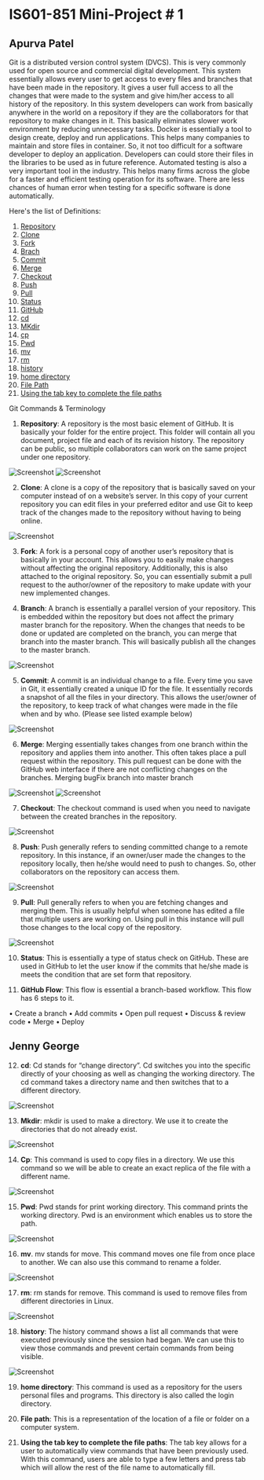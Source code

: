 <h1> IS601-851
Mini-Project # 1 </h1>

<h2> Apurva Patel </h2>

Git is a distributed version control system (DVCS). This is very commonly used for open source and commercial digital development. This system essentially allows every user to get access to every files and branches that have been made in the repository. It gives a user full access to all the changes that were made to the system and give him/her access to all history of the repository. In this system developers can work from basically anywhere in the world on a repository if they are the collaborators for that repository to make changes in it. This basically eliminates slower work environment by reducing unnecessary tasks. Docker is essentially a tool to design create, deploy and run applications. This helps many companies to maintain and store files in container. So, it not too difficult for a software developer to deploy an application. Developers can could store their files in the libraries to be used as in future reference. 
Automated testing is also a very important tool in the industry. This helps many firms across the globe for a faster and efficient testing operation for its software. There are less chances of human error when testing for a specific software is done automatically. 

Here's the list of Definitions:
1. [Repository](#definition1)
2. [Clone](#definition2)
3. [Fork](#definition3)
4. [Brach](#definition4)
5. [Commit](#definition5)
6. [Merge](#definition6)
7. [Checkout](#definition7)
8. [Push](#definition8)
9. [Pull](#definition9)
10. [Status](#definition10)
11. [GitHub](#definition11)
12. [cd](#definition12)
13. [MKdir](#definition13)
14. [cp](#definition14)
15. [Pwd](#definition15)
16. [mv](#definition16)
17. [rm](#definition17)
18. [history](#definition18)
19. [home directory](#definition19)
20. [File Path](#definition20)
21. [Using the tab key to complete the file paths](#definition21)

Git Commands & Terminology
1. <a name="definition1"></a>**Repository**: A repository is the most basic element of GitHub. It is basically your folder for the entire project. This folder will contain all you document, project file and each of its revision history. The repository can be public, so multiple collaborators can work on the same project under one repository.

![Screenshot](repository1.png)
![Screenshot](repository2.png)

2. <a name="definition2"></a>**Clone**:  A clone is a copy of the repository that is basically saved on your computer instead of on a website’s server. In this copy of your current repository you can edit files in your preferred editor and use Git to keep track of the changes made to the repository without having to being online.

![Screenshot](clone1.png)

3. <a name="definition3"></a>**Fork**: A fork is a personal copy of another user’s repository that is basically in your account. This allows you to easily make changes without affecting the original repository. Additionally, this is also attached to the original repository. So, you can essentially submit a pull request to the author/owner of the repository to make update with your new implemented changes.

4. <a name="definition4"></a>**Branch**: A branch is essentially a parallel version of your repository. This is embedded within the repository but does not affect the primary master branch for the repository. When the changes that needs to be done or updated are completed on the branch, you can merge that branch into the master branch. This will basically publish all the changes to the master branch.

![Screenshot](branch1.png)

5. <a name="definition5"></a>**Commit**: A commit is an individual change to a file. Every time you save in Git, it essentially created a unique ID for the file. It essentially records a snapshot of all the files in your directory. This allows the user/owner of the repository, to keep track of what changes were made in the file when and by who.  (Please see listed example below)

![Screenshot](commit1.png)

6. <a name="definition6"></a>**Merge**: Merging essentially takes changes from one branch within the repository and applies them into another. This often takes place a pull request within the repository. This pull request can be done with the GitHub web interface if there are not conflicting changes on the branches. 
Merging bugFix branch into master branch

![Screenshot](merge1.png)
![Screenshot](merge2.png)

7. <a name="definition7"></a>**Checkout**: The checkout command is used when you need to navigate between the created branches in the repository.

![Screenshot](checkout1.png)

8. <a name="definition8"></a>**Push**: Push generally refers to sending committed change to a remote repository. In this instance, if an owner/user made the changes to the repository locally, then he/she would need to push to changes. So, other collaborators on the repository can access them.

![Screenshot](push1.png)

9. <a name="definition9"></a>**Pull**: Pull generally refers to when you are fetching changes and merging them. This is usually helpful when someone has edited a file that multiple users are working on. Using pull in this instance will pull those changes to the local copy of the repository.  

![Screenshot](pull1.png)

10. <a name="definition10"></a>**Status**: This is essentially a type of status check on GitHub. These are used in GitHub to let the user know if the commits that he/she made is meets the condition that are set form that repository.  

11. <a name="definition11"></a>**GitHub Flow**: This flow is essential a branch-based workflow. This flow has 6 steps to it. 

•	Create a branch
•	Add commits
•	Open pull request
•	Discuss & review code
•	Merge
•	Deploy

<h2> Jenny George </h2> 

12. <a name="definition12"></a>**cd**:  Cd stands for “change directory”.  Cd switches you into the specific directly of your choosing as well as changing the working directory.  The cd command takes a directory name and then switches that to a different directory.  

![Screenshot](cd1.png)

13. <a name="definition13"></a>**Mkdir**:  mkdir is used to make a directory. We use it to create the directories that do not already exist.

![Screenshot](mkdir1.png)

14. <a name="definition14"></a>**Cp**:  This command is used to copy files in a directory. We use this command so we will be able to create an exact replica of the file with a different name. 

![Screenshot](cp1.png)

15. <a name="definition15"></a>**Pwd**:  Pwd stands for print working directory. This command prints the working directory. Pwd is an environment which enables us to store the path. 

![Screenshot](pwd1.png)

16. <a name="definition16"></a>**mv**. mv stands for move. This command moves one file from once place to another. We can also use this command to rename a folder.

![Screenshot](mv1.png)

17. <a name="definition17"></a>**rm**: rm stands for remove. This command is used to remove files from different directories in Linux. 

![Screenshot](rm1.png)

18. <a name="definition18"></a>**history**: The history command shows a list all commands that were executed previously since the session had began. We can use this to view those commands and prevent certain commands from being visible. 

![Screenshot](history1.png)

19. <a name="definition19"></a>**home directory**: This command is used as a repository for the users personal files and programs. This directory is also called the login directory.

20. <a name="definition20"></a>**File path**: This is a representation of the location of a file or folder on a computer system.

21. <a name="definition21"></a>**Using the tab key to complete the file paths**: The tab key allows for a user to automatically view commands that have been previously used. With this command, users are able to type a few letters and press tab which will allow the rest of the file name to automatically fill. 
